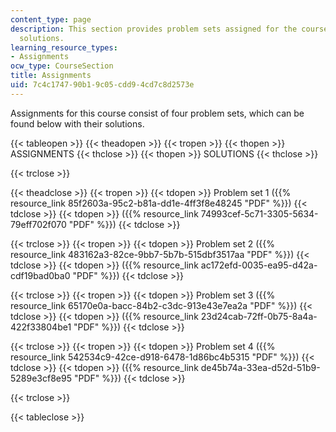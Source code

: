 ```yaml
---
content_type: page
description: This section provides problem sets assigned for the course along with
  solutions.
learning_resource_types:
- Assignments
ocw_type: CourseSection
title: Assignments
uid: 7c4c1747-90b1-9c05-cdd9-4cd7c8d2573e
---
```


Assignments for this course consist of four problem sets, which can be found below with their solutions.

{{< tableopen >}}
{{< theadopen >}}
{{< tropen >}}
{{< thopen >}}
ASSIGNMENTS
{{< thclose >}}
{{< thopen >}}
SOLUTIONS
{{< thclose >}}

{{< trclose >}}

{{< theadclose >}}
{{< tropen >}}
{{< tdopen >}}
Problem set 1 ({{% resource_link 85f2603a-95c2-b81a-dd1e-4ff3f8e48245 "PDF" %}})
{{< tdclose >}}
{{< tdopen >}}
({{% resource_link 74993cef-5c71-3305-5634-79eff702f070 "PDF" %}})
{{< tdclose >}}

{{< trclose >}}
{{< tropen >}}
{{< tdopen >}}
Problem set 2 ({{% resource_link 483162a3-82ce-9bb7-5b7b-515dbf3517aa "PDF" %}})
{{< tdclose >}}
{{< tdopen >}}
({{% resource_link ac172efd-0035-ea95-d42a-cdf19bad0ba0 "PDF" %}})
{{< tdclose >}}

{{< trclose >}}
{{< tropen >}}
{{< tdopen >}}
Problem set 3 ({{% resource_link 65170e0a-bacc-84b2-c3dc-913e43e7ea2a "PDF" %}})
{{< tdclose >}}
{{< tdopen >}}
({{% resource_link 23d24cab-72ff-0b75-8a4a-422f33804be1 "PDF" %}})
{{< tdclose >}}

{{< trclose >}}
{{< tropen >}}
{{< tdopen >}}
Problem set 4 ({{% resource_link 542534c9-42ce-d918-6478-1d86bc4b5315 "PDF" %}})
{{< tdclose >}}
{{< tdopen >}}
({{% resource_link de45b74a-33ea-d52d-51b9-5289e3cf8e95 "PDF" %}})
{{< tdclose >}}

{{< trclose >}}

{{< tableclose >}}
